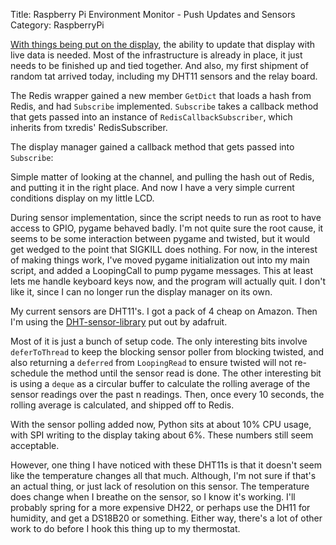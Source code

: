 Title: Raspberry Pi Environment Monitor - Push Updates and Sensors
Category: RaspberryPi

[With things being put on the display]({filename}raspberry-pi-enviornment-monitor-simple-display.md),
the ability to update that display with live data is needed. Most of the infrastructure is already in
place, it just needs to be finished up and tied together. And also, my first shipment of random tat
arrived today, including my DHT11 sensors and the relay board.

The Redis wrapper gained a new member `GetDict` that loads a hash from Redis, and had `Subscribe`
implemented. `Subscribe` takes a callback method that gets passed into an instance of `RedisCallbackSubscriber`,
which inherits from txredis' RedisSubscriber.

<script src="https://gist.github.com/msieker/1f3489b2fbc60054b2f7.js"></script>

The display manager gained a callback method that gets passed into `Subscribe`:

<script src="https://gist.github.com/msieker/5505c10336674e898e17.js"></script>

Simple matter of looking at the channel, and pulling the hash out of Redis, and putting it in the right place.
And now I have a very simple current conditions display on my little LCD.

During sensor implementation, since the script needs to run as root to have access to GPIO, pygame
behaved badly. I'm not quite sure the root cause, it seems to be some interaction between pygame
and twisted, but it would get wedged to the point that SIGKILL does nothing. For now, in the interest
of making things work, I've moved pygame initialization out into my main script, and added a LoopingCall
to pump pygame messages. This at least lets me handle keyboard keys now, and the program will actually quit.
I don't like it, since I can no longer run the display manager on its own.

My current sensors are DHT11's. I got a pack of 4 cheap on Amazon. Then I'm using the 
[DHT-sensor-library](https://github.com/adafruit/DHT-sensor-library) put out by adafruit.

<script src="https://gist.github.com/msieker/0a3977c8db3689e1148f.js"></script>

Most of it is just a bunch of setup code. The only interesting bits involve `deferToThread` to
keep the blocking sensor poller from blocking twisted, and also returning a `deferred` from `LoopingRead`
to ensure twisted will not re-schedule the method until the sensor read is done. The other interesting
bit is using a `deque` as a circular buffer to calculate the rolling average of the sensor readings over
the past n readings. Then, once every 10 seconds, the rolling average is calculated, and shipped off to Redis.

With the sensor polling added now, Python sits at about 10% CPU usage, with SPI writing to the display taking
about 6%. These numbers still seem acceptable.

However, one thing I have noticed with these DHT11s is that it doesn't seem like the temperature changes all
that much. Although, I'm not sure if that's an actual thing, or just lack of resolution on this sensor. The
temperature does change when I breathe on the sensor, so I know it's working. I'll probably spring for a
more expensive DH22, or perhaps use the DH11 for humidity, and get a DS18B20 or something. Either way, there's
a lot of other work to do before I hook this thing up to my thermostat.
